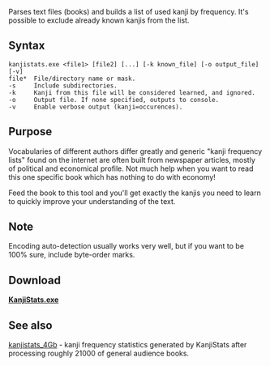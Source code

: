 Parses text files (books) and builds a list of used kanji by frequency. It's possible to exclude already known kanjis from the list.

## Syntax ##
```
kanjistats.exe <file1> [file2] [...] [-k known_file] [-o output_file] [-v]
file*  File/directory name or mask.
-s     Include subdirectories.
-k     Kanji from this file will be considered learned, and ignored.
-o     Output file. If none specified, outputs to console.
-v     Enable verbose output (kanji=occurences).
```

## Purpose ##
Vocabularies of different authors differ greatly and generic "kanji frequency lists" found on the internet are often built from newspaper articles, mostly of political and economical profile. Not much help when you want to read this one specific book which has nothing to do with economy!

Feed the book to this tool and you'll get exactly the kanjis you need to learn to quickly improve your understanding of the text.

## Note ##
Encoding auto-detection usually works very well, but if you want to be 100% sure, include byte-order marks.

## Download ##
**[KanjiStats.exe](http://googledrive.com/host/0B6e6N2yLg25MTlp3WkpfbG9ySGM/KanjiStats.exe)**

## See also ##
[kanjistats\_4Gb](kanjistats_4Gb.md) - kanji frequency statistics generated by KanjiStats after processing roughly 21000 of general audience books.